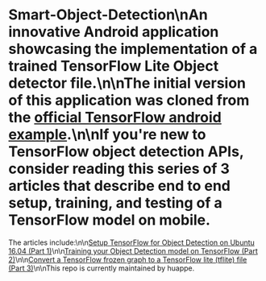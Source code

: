 # Smart-Object-Detection\nAn innovative Android application showcasing the implementation of a trained TensorFlow Lite Object detector file.\n\nThe initial version of this application was cloned from the [official TensorFlow android example](https://github.com/tensorflow/examples/tree/master/lite/examples/object_detection/android).\n\nIf you're new to TensorFlow object detection APIs, consider reading this series of 3 articles that describe end to end setup, training, and testing of a TensorFlow model on mobile.
The articles include:\n\n[Setup TensorFlow for Object Detection on Ubuntu 16.04 (Part 1)](https://link.medium.com/day7JNz1kX)\n\n[Training your Object Detection model on TensorFlow (Part 2)](https://link.medium.com/gWp3OUQPkX)\n\n[Convert a TensorFlow frozen graph to a TensorFlow lite (tflite) file (Part 3)](https://link.medium.com/Nq1uaQg0kX)\n\nThis repo is currently maintained by huappe.